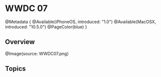 # WWDC 07

@Metadata {
    @Available(iPhoneOS, introduced: "1.0")
    @Available(MacOSX, introduced: "10.5.0")
    @PageColor(blue)
}

## Overview
@Image(source: WWDC07.png)

## Topics
